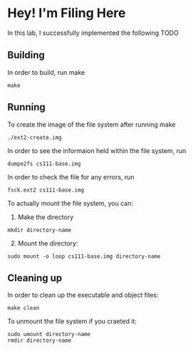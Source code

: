 # Hey! I'm Filing Here

In this lab, I successfully implemented the following TODO

## Building

In order to build, run make 
```
make
```

## Running

To create the image of the file system after running make
```
./ext2-create.img
```

In order to see the informaion held within the file system, run

```
dumpe2fs cs111-base.img
```

In order to check the file for any errors, run
```
fsck.ext2 cs111-base.img
```

To actually mount the file system, you can:
1) Make the directory
```
mkdir directory-name 
```
2) Mount the directory:
```
sudo mount -o loop cs111-base.img directory-name
```

## Cleaning up
In order to clean up the executable and object files:
```
make clean
```

To unmount the file system if you craeted it:

```
sudo umount directory-name
rmdir directory-name
```
